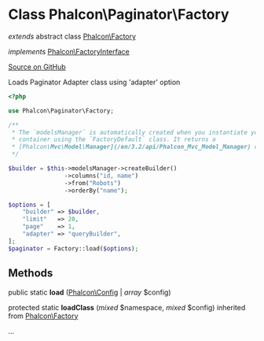 # Class **Phalcon\\Paginator\\Factory**

*extends* abstract class [Phalcon\Factory](/en/3.2/api/Phalcon_Factory)

*implements* [Phalcon\FactoryInterface](/en/3.2/api/Phalcon_FactoryInterface)

<a href="https://github.com/phalcon/cphalcon/blob/master/phalcon/paginator/factory.zep" class="btn btn-default btn-sm">Source on GitHub</a>

Loads Paginator Adapter class using 'adapter' option

```php
<?php

use Phalcon\Paginator\Factory;

/**
 * The `modelsManager` is automatically created when you instantiate your DI
 * container using the `FactoryDefault` class. It returns a 
 * [Phalcon\Mvc\Model\Manager](/en/3.2/api/Phalcon_Mvc_Model_Manager) object
 */

$builder = $this->modelsManager->createBuilder()
                ->columns("id, name")
                ->from("Robots")
                ->orderBy("name");

$options = [
    "builder" => $builder,
    "limit"   => 20,
    "page"    => 1,
    "adapter" => "queryBuilder",
];
$paginator = Factory::load($options);

```


## Methods
public static  **load** ([Phalcon\Config](/en/3.2/api/Phalcon_Config) | *array* $config)





protected static  **loadClass** (*mixed* $namespace, *mixed* $config) inherited from [Phalcon\Factory](/en/3.2/api/Phalcon_Factory)

...


